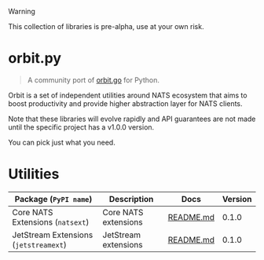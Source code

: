 > [!WARNING]
>
> This collection of libraries is pre-alpha, use at your own risk.

# orbit.py

> A community port of [orbit.go](https://github.com/synadia-io/orbit.go) for Python.

Orbit is a set of independent utilities around NATS ecosystem that aims to boost
productivity and provide higher abstraction layer for NATS clients.

Note that these libraries will evolve rapidly and API guarantees are not made
until the specific project has a v1.0.0 version.

You can <!--use the library as a whole, or-->pick just what you need.

# Utilities

| Package (`PyPI name`)                 | Description          | Docs                                | Version |
| ------------------------------------- | -------------------- | ----------------------------------- | ------- |
| Core NATS Extensions (`natsext`)      | Core NATS extensions | [README.md](natsext/README.md)      | 0.1.0   |
| JetStream Extensions (`jetstreamext`) | JetStream extensions | [README.md](jetstreamext/README.md) | 0.1.0   |
